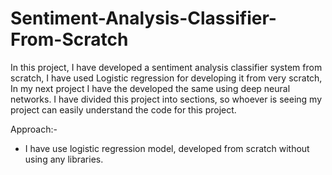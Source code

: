 # Sentiment-Analysis-Classifier-From-Scratch

In this project, I have developed a sentiment analysis classifier system from scratch, I have used Logistic regression for developing it from very scratch, In my next project I have the developed the same using deep neural networks. 
I have divided this project into sections, so whoever is seeing my project can easily understand the code for this project. 

Approach:-  

- I have use logistic regression model, developed from scratch without using any libraries.

